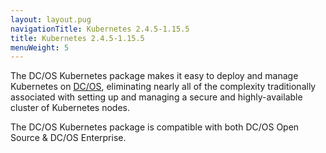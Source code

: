 ```yaml
---
layout: layout.pug
navigationTitle: Kubernetes 2.4.5-1.15.5
title: Kubernetes 2.4.5-1.15.5
menuWeight: 5
---
```


The DC/OS Kubernetes package makes it easy to deploy and manage Kubernetes on [DC/OS](https://mesosphere.com/product/), eliminating nearly all of the complexity traditionally associated with setting up and managing a secure and highly-available cluster of Kubernetes nodes.

The DC/OS Kubernetes package is compatible with both DC/OS Open Source & DC/OS Enterprise.
